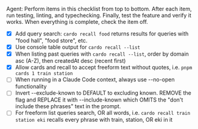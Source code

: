 Agent: Perform items in this checklist from top to bottom. After each item, run testing, linting, and typechecking. Finally, test the feature and verify it works. When everything is complete, check the item off.

- [x] Add query search: `cardo recall food` returns results for queries with "food hall", "food store", etc.
- [x] Use console table output for `cardo recall --list`
- [x] When listing past queries with `cardo recall --list`, order by domain asc (A-Z), then createdAt desc (recent first)
- [x] Allow cards and recall to accept freeform text without quotes, i.e. `pnpm cards 1 train station`
- [ ] When running in a Claude Code context, always use --no-open functionality
- [ ] Invert --exclude-known to DEFAULT to excluding known. REMOVE the flag and REPLACE it with --include-known which OMITS the "don't include these phrases" text in the prompt.
- [ ] For freeform list queries search, OR all words, i.e. `cardo recall train station eki` recalls every phrase with train, station, OR eki in it
